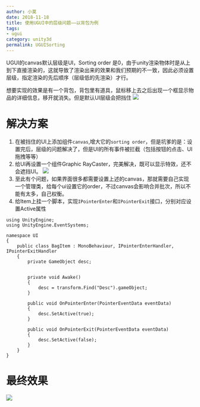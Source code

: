 ```yaml
---
author: 小莫
date: 2018-11-18
title: 使用UGUI中的层级问题——以背包为例
tags:
- ugui
category: unity3d
permalink: UGUISorting
---
```

UGUI的canvas默认层级是UI，Sorting order 是0，由于unity渲染物体时是从上到下直接渲染的，这就导致了渲染出来的效果和我们预期的不一致，因此必须设置层级，指定渲染的先后顺序（层级低的先渲染）才行。 
<!-- more -->

想要实现的效果是有一个背包，背包里有道具，鼠标移上去之后出现一个框显示物品的详细信息，移开就消失。但是默认UI层级会把挡住
![](https://image.xiaomo.info/unity3d/ugui/bag/mask.png)

# 解决方案
1. 在被挡住的UI上添加组件`canvas`,增大它的`sorting order`，但是坑爹的是：设置完后，层级的问题解决了，但是UI的所有事件被拦截（包括按钮的点击、UI拖拽等等）
2. 给UI再设置一个组件Graphic RayCaster，完美解决，既可以显示特效，还不会遮挡UI。 
![](https://image.xiaomo.info/unity3d/ugui/bag/correct.png)
3. 至此有个问题，如果界面很多都需要设置上述的canvas，那就需要自己实现一个管理类，给每个ui设置它的order，不过canvas会影响合并批次，所以不能有太多，自己权衡。
4. 给Item上挂一个脚本，实现`IPointerEnter`和`IPointerExit`接口，分别对应设置Active属性

```
using UnityEngine;
using UnityEngine.EventSystems;

namespace UI
{
    public class BagItem : MonoBehaviour, IPointerEnterHandler, IPointerExitHandler
    {
        private GameObject desc;


        private void Awake()
        {
            desc = transform.Find("Desc").gameObject;
        }

        public void OnPointerEnter(PointerEventData eventData)
        {
            desc.SetActive(true);
        }

        public void OnPointerExit(PointerEventData eventData)
        {
            desc.SetActive(false);
        }
    }
}

```


# 最终效果
![](https://image.xiaomo.info/unity3d/ugui/bag/bag.gif)





